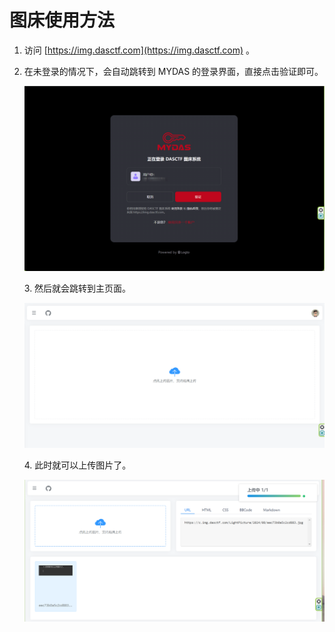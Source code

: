 # 图床使用方法
1.  访问 [https://img.dasctf.com](https://img.dasctf.com) 。
2.  在未登录的情况下，会自动跳转到 MYDAS 的登录界面，直接点击验证即可。
    
    ![](图床使用方法_image.png)
    
    3\.  然后就会跳转到主页面。
    
    ![](1_图床使用方法_image.png)
    
    4\. 此时就可以上传图片了。
    
    ![](2_图床使用方法_image.png)